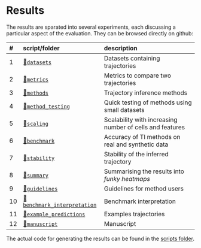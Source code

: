 
<!-- README.md is generated from README.Rmd. Please edit that file -->

# Results

The results are sparated into several experiments, each discussing a
particular aspect of the evaluation. They can be browsed directly on
github:

| \# | script/folder                                              | description                                              |
| :- | :--------------------------------------------------------- | :------------------------------------------------------- |
| 1  | [📁`datasets`](01-datasets)                                 | Datasets containing trajectories                         |
| 2  | [📁`metrics`](02-metrics)                                   | Metrics to compare two trajectories                      |
| 3  | [📁`methods`](03-methods)                                   | Trajectory inference methods                             |
| 4  | [📁`method_testing`](04-method_testing)                     | Quick testing of methods using small datasets            |
| 5  | [📁`scaling`](05-scaling)                                   | Scalability with increasing number of cells and features |
| 6  | [📁`benchmark`](06-benchmark)                               | Accuracy of TI methods on real and synthetic data        |
| 7  | [📁`stability`](07-stability)                               | Stability of the inferred trajectory                     |
| 8  | [📁`summary`](08-summary)                                   | Summarising the results into *funky heatmaps*            |
| 9  | [📁`guidelines`](09-guidelines)                             | Guidelines for method users                              |
| 10 | [📁`benchmark_interpretation`](10-benchmark_interpretation) | Benchmark interpretation                                 |
| 11 | [📁`example_predictions`](11-example_predictions)           | Examples trajectories                                    |
| 12 | [📁`manuscript`](12-manuscript)                             | Manuscript                                               |

The actual code for generating the results can be found in the [scripts
folder](https://github.com/dynverse/dynbenchmark/tree/master/scripts).
